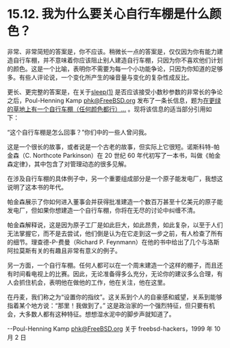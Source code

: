 # 15.12. 我为什么要关心自行车棚是什么颜色？

非常、非常简短的答案是，你不应该。稍微长一点的答案是，仅仅因为你有能力建造自行车棚，并不意味着你应该阻止别人建造自行车棚，只因为你不喜欢他们计划的颜色。这是一个比喻，表明你不需要为每一个小功能争论，只因为你知道的足够多。有些人评论说，一个变化所产生的噪音量与变化的复杂性成反比。

更长、更完整的答案是，在关于[sleep(1)](https://www.freebsd.org/cgi/man.cgi?query=sleep&sektion=1&format=html) 是否应该接受小数秒参数的非常长的争论之后，Poul-Henning Kamp [phk@FreeBSD.org](mailto:phk@FreeBSD.org) 发布了一条长信息，题为[在更绿的草地上有一个自行车棚（任何颜色都行）...](http://www.bikeshed.com/) 。现将该信息的适当部分引用如下：

“这个自行车棚是怎么回事？”你们中的一些人曾问我。

这是一个很长的故事，或者说是一个古老的故事，但实际上它很短。诺斯科特-帕金森（C. Northcote Parkinson）在 20 世纪 60 年代初写了一本书，叫做《帕金森定律》，其中包含了对管理动态的很多见解。

在涉及自行车棚的具体例子中，另一个重要组成部分是一个原子能发电厂，我想这说明了这本书的年代。

帕金森展示了你如何进入董事会并获得批准建造一个数百万甚至十亿美元的原子能发电厂，但如果你想建造一个自行车棚，你将在无尽的讨论中纠缠不清。

帕金森解释说，这是因为原子工厂是如此巨大，如此昂贵，如此复杂，以至于人们无法掌握它，而不是去尝试，他们倒是认为在它走到这一步之前，有人检查了所有的细节。理查德-P-费曼（Richard P. Feynmann）在他的书中给出了几个与洛斯阿拉莫斯有关的有趣且非常有意义的例子。

另一方面，一个自行车棚。任何人都可以在一个周末建造一个这样的棚子，而且还有时间看电视上的比赛。因此，无论准备得多么充分，无论你的建议多么合理，有人会抓住机会，表明他在做他的工作，他在关注，他在这里。

在丹麦，我们称之为“设置你的指纹”。这关系到个人的自豪感和威望，关系到能够指着某个地方说：“那里！我做到了。” 这是政治家的一个强烈特征，但只要有机会，大多数人都有这种特征。想想湿水泥中的脚步声就知道了。

--Poul-Henning Kamp [phk@FreeBSD.org](mailto:phk@FreeBSD.org) 关于 freebsd-hackers，1999 年 10 月 2 日
